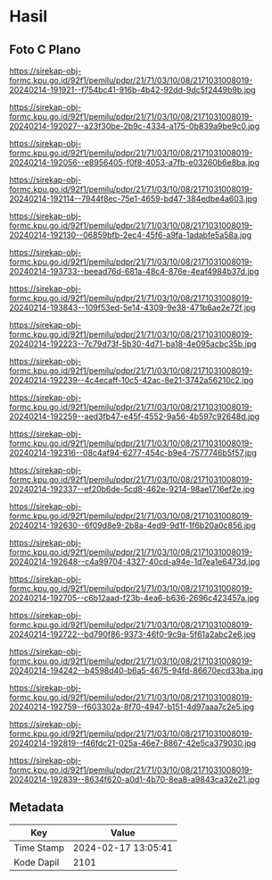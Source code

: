 # Hasil

## Foto C Plano

https://sirekap-obj-formc.kpu.go.id/92f1/pemilu/pdpr/21/71/03/10/08/2171031008019-20240214-191921--f754bc41-916b-4b42-92dd-9dc5f2449b9b.jpg

https://sirekap-obj-formc.kpu.go.id/92f1/pemilu/pdpr/21/71/03/10/08/2171031008019-20240214-192027--a23f30be-2b9c-4334-a175-0b839a9be9c0.jpg

https://sirekap-obj-formc.kpu.go.id/92f1/pemilu/pdpr/21/71/03/10/08/2171031008019-20240214-192056--e8956405-f0f8-4053-a7fb-e03260b6e8ba.jpg

https://sirekap-obj-formc.kpu.go.id/92f1/pemilu/pdpr/21/71/03/10/08/2171031008019-20240214-192114--7944f8ec-75e1-4659-bd47-384edbe4a603.jpg

https://sirekap-obj-formc.kpu.go.id/92f1/pemilu/pdpr/21/71/03/10/08/2171031008019-20240214-192130--06859bfb-2ec4-45f6-a9fa-1adabfe5a58a.jpg

https://sirekap-obj-formc.kpu.go.id/92f1/pemilu/pdpr/21/71/03/10/08/2171031008019-20240214-193733--beead76d-681a-48c4-876e-4eaf4984b37d.jpg

https://sirekap-obj-formc.kpu.go.id/92f1/pemilu/pdpr/21/71/03/10/08/2171031008019-20240214-193843--109f53ed-5e14-4309-9e38-471b6ae2e72f.jpg

https://sirekap-obj-formc.kpu.go.id/92f1/pemilu/pdpr/21/71/03/10/08/2171031008019-20240214-192223--7c79d73f-5b30-4d71-ba18-4e095acbc35b.jpg

https://sirekap-obj-formc.kpu.go.id/92f1/pemilu/pdpr/21/71/03/10/08/2171031008019-20240214-192239--4c4ecaff-10c5-42ac-8e21-3742a56210c2.jpg

https://sirekap-obj-formc.kpu.go.id/92f1/pemilu/pdpr/21/71/03/10/08/2171031008019-20240214-192259--aed3fb47-e45f-4552-9a56-4b597c92648d.jpg

https://sirekap-obj-formc.kpu.go.id/92f1/pemilu/pdpr/21/71/03/10/08/2171031008019-20240214-192316--08c4af94-6277-454c-b9e4-7577746b5f57.jpg

https://sirekap-obj-formc.kpu.go.id/92f1/pemilu/pdpr/21/71/03/10/08/2171031008019-20240214-192337--ef20b6de-5cd8-462e-9214-98ae1716ef2e.jpg

https://sirekap-obj-formc.kpu.go.id/92f1/pemilu/pdpr/21/71/03/10/08/2171031008019-20240214-192630--6f09d8e9-2b8a-4ed9-9d1f-1f6b20a0c856.jpg

https://sirekap-obj-formc.kpu.go.id/92f1/pemilu/pdpr/21/71/03/10/08/2171031008019-20240214-192648--c4a99704-4327-40cd-a94e-1d7ea1e6473d.jpg

https://sirekap-obj-formc.kpu.go.id/92f1/pemilu/pdpr/21/71/03/10/08/2171031008019-20240214-192705--c6b12aad-f23b-4ea6-b636-2696c423457a.jpg

https://sirekap-obj-formc.kpu.go.id/92f1/pemilu/pdpr/21/71/03/10/08/2171031008019-20240214-192722--bd790f86-9373-46f0-9c9a-5f61a2abc2e6.jpg

https://sirekap-obj-formc.kpu.go.id/92f1/pemilu/pdpr/21/71/03/10/08/2171031008019-20240214-194242--b4598d40-b6a5-4675-94fd-86670ecd33ba.jpg

https://sirekap-obj-formc.kpu.go.id/92f1/pemilu/pdpr/21/71/03/10/08/2171031008019-20240214-192759--f603302a-8f70-4947-b151-4d97aaa7c2e5.jpg

https://sirekap-obj-formc.kpu.go.id/92f1/pemilu/pdpr/21/71/03/10/08/2171031008019-20240214-192819--f46fdc21-025a-46e7-8867-42e5ca379030.jpg

https://sirekap-obj-formc.kpu.go.id/92f1/pemilu/pdpr/21/71/03/10/08/2171031008019-20240214-192839--8634f620-a0d1-4b70-8ea8-a9843ca32e21.jpg


## Metadata

| Key        | Value               |
| ---------- | ------------------- |
| Time Stamp | 2024-02-17 13:05:41 |
| Kode Dapil | 2101                |



